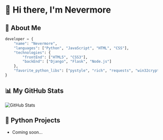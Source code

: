 # 👋 Hi there, I'm Nevermore

## 🌟 About Me
```python
developer = {
    "name": "Nevermore",
    "languages": ["Python", "JavaScript", "HTML", "CSS"],
    "technologies": {
        "frontEnd": ["HTML5", "CSS3"],
        "backEnd": ["Django", "Flask", "Node.js"]
    },
    "favorite_python_libs": ["pystyle", "rich", "requests", "win32crypt"]
}
```

## 📊 My GitHub Stats
![GitHub Stats](https://github-readme-stats.vercel.app/api?username=Neverm0reDev&show_icons=true&theme=dark&hide_border=true)

## 🐍 Python Projects
- Coming soon...
